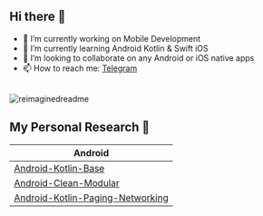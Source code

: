 ## Hi there 👋

- 🔭 I’m currently working on Mobile Development
- 🌱 I’m currently learning Android Kotlin & Swift iOS
- 👯 I’m looking to collaborate on any Android or iOS native apps
- 📫 How to reach me: [Telegram](https://t.me/nalendra_sh)

<br>

<img src="https://myreadme.vercel.app/api/embed/nalendrash?panels=userstatistics,toprepositories,toplanguages,commitgraph" alt="reimaginedreadme" />

<br>

## My Personal Research 🌱 ##
| Android |
| --- |
| [Android-Kotlin-Base](https://github.com/nalendrash/Android-Kotlin-Base) |
| [Android-Clean-Modular](https://github.com/nalendrash/Android-Clean-Modular) |
| [Android-Kotlin-Paging-Networking](https://github.com/nalendrash/Android-Kotlin-Paging-Networking) |
